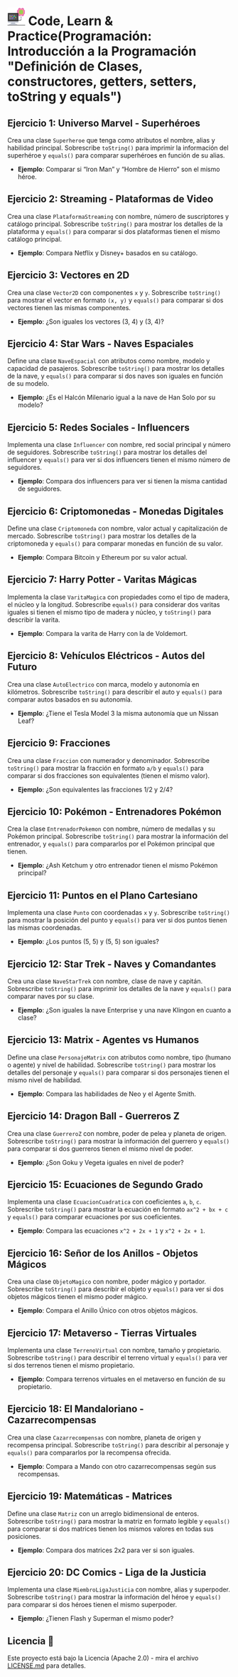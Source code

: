 # <img src=../../../../../images/computer.png width="40"> Code, Learn & Practice(Programación: Introducción a la Programación "Definición de Clases, constructores, getters, setters, toString y equals")


## Ejercicio 1: Universo Marvel - Superhéroes

Crea una clase `Superheroe` que tenga como atributos el nombre, alias y habilidad principal. Sobrescribe `toString()` para imprimir la información del superhéroe y `equals()` para comparar superhéroes en función de su alias.

- **Ejemplo**: Comparar si “Iron Man” y “Hombre de Hierro” son el mismo héroe.

## Ejercicio 2: Streaming - Plataformas de Video

Crea una clase `PlataformaStreaming` con nombre, número de suscriptores y catálogo principal. Sobrescribe `toString()` para mostrar los detalles de la plataforma y `equals()` para comparar si dos plataformas tienen el mismo catálogo principal.

- **Ejemplo**: Compara Netflix y Disney+ basados en su catálogo.

## Ejercicio 3: Vectores en 2D

Crea una clase `Vector2D` con componentes `x` y `y`. Sobrescribe `toString()` para mostrar el vector en formato `(x, y)` y `equals()` para comparar si dos vectores tienen las mismas componentes.

- **Ejemplo**: ¿Son iguales los vectores (3, 4) y (3, 4)?

## Ejercicio 4: Star Wars - Naves Espaciales

Define una clase `NaveEspacial` con atributos como nombre, modelo y capacidad de pasajeros. Sobrescribe `toString()` para mostrar los detalles de la nave, y `equals()` para comparar si dos naves son iguales en función de su modelo.

- **Ejemplo**: ¿Es el Halcón Milenario igual a la nave de Han Solo por su modelo?

## Ejercicio 5: Redes Sociales - Influencers

Implementa una clase `Influencer` con nombre, red social principal y número de seguidores. Sobrescribe `toString()` para mostrar los detalles del influencer y `equals()` para ver si dos influencers tienen el mismo número de seguidores.

- **Ejemplo**: Compara dos influencers para ver si tienen la misma cantidad de seguidores.

## Ejercicio 6: Criptomonedas - Monedas Digitales

Define una clase `Criptomoneda` con nombre, valor actual y capitalización de mercado. Sobrescribe `toString()` para mostrar los detalles de la criptomoneda y `equals()` para comparar monedas en función de su valor.

- **Ejemplo**: Compara Bitcoin y Ethereum por su valor actual.

## Ejercicio 7: Harry Potter - Varitas Mágicas

Implementa la clase `VaritaMagica` con propiedades como el tipo de madera, el núcleo y la longitud. Sobrescribe `equals()` para considerar dos varitas iguales si tienen el mismo tipo de madera y núcleo, y `toString()` para describir la varita.

- **Ejemplo**: Compara la varita de Harry con la de Voldemort.

## Ejercicio 8: Vehículos Eléctricos - Autos del Futuro

Crea una clase `AutoElectrico` con marca, modelo y autonomía en kilómetros. Sobrescribe `toString()` para describir el auto y `equals()` para comparar autos basados en su autonomía.

- **Ejemplo**: ¿Tiene el Tesla Model 3 la misma autonomía que un Nissan Leaf?

## Ejercicio 9: Fracciones

Crea una clase `Fraccion` con numerador y denominador. Sobrescribe `toString()` para mostrar la fracción en formato `a/b` y `equals()` para comparar si dos fracciones son equivalentes (tienen el mismo valor).

- **Ejemplo**: ¿Son equivalentes las fracciones 1/2 y 2/4?

## Ejercicio 10: Pokémon - Entrenadores Pokémon

Crea la clase `EntrenadorPokemon` con nombre, número de medallas y su Pokémon principal. Sobrescribe `toString()` para mostrar la información del entrenador, y `equals()` para compararlos por el Pokémon principal que tienen.

- **Ejemplo**: ¿Ash Ketchum y otro entrenador tienen el mismo Pokémon principal?

## Ejercicio 11: Puntos en el Plano Cartesiano

Implementa una clase `Punto` con coordenadas `x` y `y`. Sobrescribe `toString()` para mostrar la posición del punto y `equals()` para ver si dos puntos tienen las mismas coordenadas.

- **Ejemplo**: ¿Los puntos (5, 5) y (5, 5) son iguales?

## Ejercicio 12: Star Trek - Naves y Comandantes

Crea una clase `NaveStarTrek` con nombre, clase de nave y capitán. Sobrescribe `toString()` para imprimir los detalles de la nave y `equals()` para comparar naves por su clase.

- **Ejemplo**: ¿Son iguales la nave Enterprise y una nave Klingon en cuanto a clase?

## Ejercicio 13: Matrix - Agentes vs Humanos

Define una clase `PersonajeMatrix` con atributos como nombre, tipo (humano o agente) y nivel de habilidad. Sobrescribe `toString()` para mostrar los detalles del personaje y `equals()` para comparar si dos personajes tienen el mismo nivel de habilidad.

- **Ejemplo**: Compara las habilidades de Neo y el Agente Smith.

## Ejercicio 14: Dragon Ball - Guerreros Z

Crea una clase `GuerreroZ` con nombre, poder de pelea y planeta de origen. Sobrescribe `toString()` para mostrar la información del guerrero y `equals()` para comparar si dos guerreros tienen el mismo nivel de poder.

- **Ejemplo**: ¿Son Goku y Vegeta iguales en nivel de poder?

## Ejercicio 15: Ecuaciones de Segundo Grado

Implementa una clase `EcuacionCuadratica` con coeficientes `a`, `b`, `c`. Sobrescribe `toString()` para mostrar la ecuación en formato `ax^2 + bx + c` y `equals()` para comparar ecuaciones por sus coeficientes.

- **Ejemplo**: Compara las ecuaciones `x^2 + 2x + 1` y `x^2 + 2x + 1`.

## Ejercicio 16: Señor de los Anillos - Objetos Mágicos

Crea una clase `ObjetoMagico` con nombre, poder mágico y portador. Sobrescribe `toString()` para describir el objeto y `equals()` para ver si dos objetos mágicos tienen el mismo poder mágico.

- **Ejemplo**: Compara el Anillo Único con otros objetos mágicos.

## Ejercicio 17: Metaverso - Tierras Virtuales

Implementa una clase `TerrenoVirtual` con nombre, tamaño y propietario. Sobrescribe `toString()` para describir el terreno virtual y `equals()` para ver si dos terrenos tienen el mismo propietario.

- **Ejemplo**: Compara terrenos virtuales en el metaverso en función de su propietario.

## Ejercicio 18: El Mandaloriano - Cazarrecompensas

Crea una clase `Cazarrecompensas` con nombre, planeta de origen y recompensa principal. Sobrescribe `toString()` para describir al personaje y `equals()` para compararlos por la recompensa ofrecida.

- **Ejemplo**: Compara a Mando con otro cazarrecompensas según sus recompensas.

## Ejercicio 19: Matemáticas - Matrices

Define una clase `Matriz` con un arreglo bidimensional de enteros. Sobrescribe `toString()` para mostrar la matriz en formato legible y `equals()` para comparar si dos matrices tienen los mismos valores en todas sus posiciones.

- **Ejemplo**: Compara dos matrices 2x2 para ver si son iguales.

## Ejercicio 20: DC Comics - Liga de la Justicia

Implementa una clase `MiembroLigaJusticia` con nombre, alias y superpoder. Sobrescribe `toString()` para mostrar la información del héroe y `equals()` para comparar si dos héroes tienen el mismo superpoder.

- **Ejemplo**: ¿Tienen Flash y Superman el mismo poder?

## Licencia 📄

Este proyecto está bajo la Licencia (Apache 2.0) - mira el archivo [LICENSE.md]([../../../LICENSE.md](https://github.com/jpexposito/code-learn-practice/blob/main/LICENSE)) para detalles.
